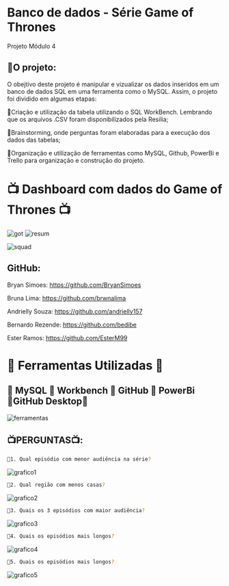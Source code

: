 
# Banco de dados - Série Game of Thrones
 Projeto Módulo 4

## 📜O projeto:

O obejtivo deste projeto é manipular e vizualizar os dados inseridos em um banco de dados SQL em uma ferramenta como o MySQL. Assim, o projeto foi dividido em algumas etapas:

🔹Criação e utilização da tabela utilizando o SQL WorkBench. Lembrando que os arquivos .CSV foram disponibilizados pela Resilia;

🔹Brainstorming, onde perguntas foram elaboradas para a execução dos dados das tabelas;

🔹Organização e utilização de ferramentas como MySQL, Github, PowerBi e Trello para organização e construção do projeto.

# 📺 Dashboard com dados do Game of Thrones 📺
![got](https://user-images.githubusercontent.com/112557800/212575131-60f9a73b-fe0e-4546-967f-7fe5d9721b02.png)
![resum](https://user-images.githubusercontent.com/112557800/212575332-888419bb-bf6f-479b-8dd8-88c65edf279e.png)

![squad](https://user-images.githubusercontent.com/112557800/212576525-afad9989-d077-4254-9acf-c0ba6eb4ae93.jpg)

## GitHub:

 Bryan Simoes: https://github.com/BryanSimoes
 
 Bruna Lima: https://github.com/brwnalima
 
 Andrielly Souza: https://github.com/andrielly157
 
 Bernardo Rezende: https://github.com/bedibe
 
 Ester Ramos: https://github.com/EsterM99
 
 # 📜 Ferramentas Utilizadas 📜
 ## 🔹 MySQL 🔹 Workbench 🔹 GitHub 🔹 PowerBi 🔹GitHub Desktop🔹
 
![ferramentas](https://user-images.githubusercontent.com/112878619/212577251-ef8a6436-37fd-41c7-8156-03ddc0d28039.png)

## 📺PERGUNTAS📺:

```sh
🔹1. Qual episódio com menor audiência na série?
```
![grafico1](https://user-images.githubusercontent.com/112878619/212578410-0daa486a-ef3e-475c-a556-02e1918dfcd7.jpg)

```sh
🔹2. Qual região com menos casas?
```
![grafico2](https://user-images.githubusercontent.com/112878619/212578464-77b65774-b747-45f5-8f68-735419ec4698.jpg)

```sh
🔹3. Quais os 3 episódios com maior audiência?
```
![grafico3](https://user-images.githubusercontent.com/112878619/212578554-3c77f752-32af-4029-b9ba-e5b5e4f9347f.jpg)
```sh
🔹4. Quais os episódios mais longos?
```
![grafico4](https://user-images.githubusercontent.com/112878619/212578621-a002e163-b862-42ba-b47d-9db92dae6f14.jpg)

```sh
🔹5. Quais os episódios mais longos?
```
![grafico5](https://user-images.githubusercontent.com/112878619/212578671-4d18545b-b041-4178-a578-1aba4b5a8c80.jpg)



